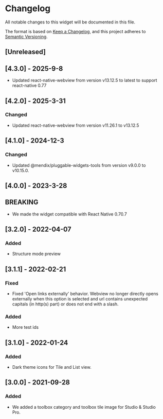 # Changelog

All notable changes to this widget will be documented in this file.

The format is based on [Keep a Changelog](https://keepachangelog.com/en/1.0.0/), and this project adheres to [Semantic Versioning](https://semver.org/spec/v2.0.0.html).

## [Unreleased]

## [4.3.0] - 2025-9-8

-   Updated react-native-webview from version v13.12.5 to latest to support react-native 0.77

## [4.2.0] - 2025-3-31

### Changed

-   Updated react-native-webview from version v11.26.1 to v13.12.5

## [4.1.0] - 2024-12-3

### Changed

-   Updated @mendix/pluggable-widgets-tools from version v9.0.0 to v10.15.0.

## [4.0.0] - 2023-3-28

## BREAKING

-   We made the widget compatible with React Native 0.70.7

## [3.2.0] - 2022-04-07

### Added

-   Structure mode preview

## [3.1.1] - 2022-02-21

### Fixed

-   Fixed 'Open links externally' behavior. Webview no longer directly opens externally when this option is selected and url contains unexpected capitals (in http(s) part) or does not end with a slash.

### Added

-   More test ids

## [3.1.0] - 2022-01-24

### Added

-   Dark theme icons for Tile and List view.

## [3.0.0] - 2021-09-28

### Added

-   We added a toolbox category and toolbox tile image for Studio & Studio Pro.

